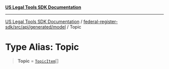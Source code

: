 [**US Legal Tools SDK Documentation**](../../../../../../README.md)

***

[US Legal Tools SDK Documentation](../../../../../../README.md) / [federal-register-sdk/src/api/generated/model](../README.md) / Topic

# Type Alias: Topic

> **Topic** = [`TopicItem`](TopicItem.md)[]
